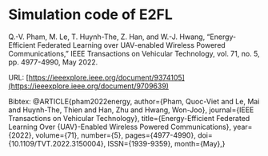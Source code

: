# Simulation code of E2FL

Q.-V. Pham, M. Le, T. Huynh-The, Z. Han, and W.-J. Hwang, “Energy-Efficient Federated Learning over UAV-enabled Wireless Powered Communications,” IEEE Transactions on Vehicular Technology, vol. 71, no. 5, pp. 4977-4990, May 2022.

URL: [https://ieeexplore.ieee.org/document/9374105](https://ieeexplore.ieee.org/document/9709639)

Bibtex: 
@ARTICLE{pham2022energy,
  author={Pham, Quoc-Viet and Le, Mai and Huynh-The, Thien and Han, Zhu and Hwang, Won-Joo},
  journal={IEEE Transactions on Vehicular Technology}, 
  title={Energy-Efficient Federated Learning Over {UAV}-Enabled Wireless Powered Communications}, 
  year={2022},
  volume={71},
  number={5},
  pages={4977-4990},
  doi={10.1109/TVT.2022.3150004},
  ISSN={1939-9359},
  month={May},}
